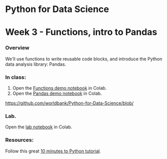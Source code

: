
# Python for Data Science
# Week 3 - Functions, intro to Pandas
### Overview
We'll use functions to write reusable code blocks, and introduce the Python data analysis library: Pandas.

### In class:
1. Open the [Functions demo notebook](https://colab.research.google.com/github/worldbank/Python-for-Data-Science/blob/master/week%203/Week%203%20Demo%20-%20Functions.ipynb) in Colab.
2. Open the [Pandas demo notebook](https://colab.research.google.com/github/worldbank/Python-for-Data-Science/blob/master/week%203/Week%203%20Demo%20-%20Pandas.ipynb) in Colab.

https://github.com/worldbank/Python-for-Data-Science/blob/

### Lab.
Open the [lab notebook](https://colab.research.google.com/github/worldbank/Python-for-Data-Science/blob/master/week%203/Week%203%20-%20Lab.ipynb) in Colab.

### Resources: 
Follow this great [10 minutes to Python tutorial](https://pandas.pydata.org/pandas-docs/stable/getting_started/10min.html).
